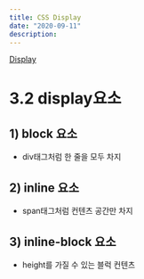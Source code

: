 ```yaml
---
title: CSS Display
date: "2020-09-11"
description: 
---
```

 
[Display](https://developer.mozilla.org/ko/docs/Web/CSS/display)

# 3.2 display요소
## 1) block 요소
- div태그처럼 한 줄을 모두 차지 
## 2) inline 요소
- span태그처럼 컨텐츠 공간만 차지
## 3) inline-block 요소
- height를 가질 수 있는 블럭 컨텐츠



